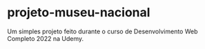 # projeto-museu-nacional

Um simples projeto feito durante o curso de Desenvolvimento Web Completo 2022 na Udemy.
